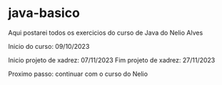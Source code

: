 # java-basico

Aqui postarei todos os exercicios do curso de Java do Nelio Alves

Inicio do curso: 09/10/2023

Inicio projeto de xadrez: 07/11/2023
Fim projeto de xadrez: 27/11/2023

Proximo passo: continuar com o curso do Nelio
